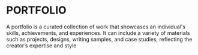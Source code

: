 # PORTFOLIO
 A portfolio is a curated collection of work that showcases an individual's skills, achievements, and experiences. It can include a variety of materials such as projects, designs, writing samples, and case studies, reflecting the creator’s expertise and style
